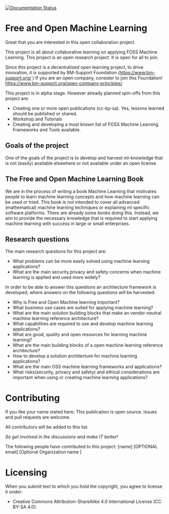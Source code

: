 [![Documentation Status](http://readthedocs.org/projects/freeandopenmachinelearning/badge/?version=latest)](http://freeandopenmachinelearning.readthedocs.io/en/latest/?badge=latest)

                
# Free and Open Machine Learning

Great that you are interested in this open collaboration project.

This project is all about collaborative learning on applying FOSS Machine Learning.
This project is an open research project. It is open for all to join.

Since this project is a decentralized open learning project, to drive innovation, it is supported by BM-Support Foundation (https://www.bm-support.org/ ) If you are an open company, consider to join this Foundation! https://www.bm-support.org/open-company-principles/ 

This project is in alpha stage. However already planned spin-offs from this project are:
* Creating one or more open publications (cc-by-sa). Yes, lessons learned should be published or shared.
* Workshop and Tutorials
* Creating and developing a must known list of FOSS Machine Learning Frameworks and Tools available.

## Goals of the project

One of the goals of the project is to develop and harvest ml-knowledge that is not (easily) available elsewhere or not available under an open license.

## The Free and Open Machine Learning Book

We are in the process of writing a book Machine Learning that motivates people to learn machine learning concepts and how machine learning can be used or tried. This book is not intended to cover all advanced (mathematical) machine learning techniques or explaining ml specific software platforms. There are already some books doing this. Instead, we aim to provide the necessary knowledge that is required to start applying machine learning with success in large or small enterprises. 


## Research questions

The main research questions for this project are:
* What problems can be more easily solved using machine learning applications?
* What are the main security,privacy and safety concerns when machine learning is applied and used more widely?

In order to be able to answer this questions an architecture framework is developed, where answers on the following questions will be harvested:
* Why is Free and Open Machine learning important?
* What business use cases are suited for applying machine learning?
* What are the main solution building blocks that make an vendor-neutral machine learning reference architecture?
* What capabilities are required to use and develop machine learning applications?
* What are good, quality and open resources for learning machine learning?
* What are the main building blocks of a open machine learning reference architecture?
* How to develop a solution architecture for machine learning applications?
* What are the main OSS machine learning frameworks and applications?
* What risks(security, privacy and safety) and ethical considerations are important when using or creating machine learning applications?



# Contributing

If you like your name stated here: This publication is open source. Issues and pull requests are welcome.

All contributors will be added to this list. 

*So get involved in the discussions and make IT better!*

The following people have contributed to this project:
 [name] [OPTIONAL email] [Optional Organization name ]


# Licensing

When you submit text to which you hold the copyright, you agree to license it under:
* Creative Commons Attribution-ShareAlike 4.0 International License (CC BY-SA 4.0).
